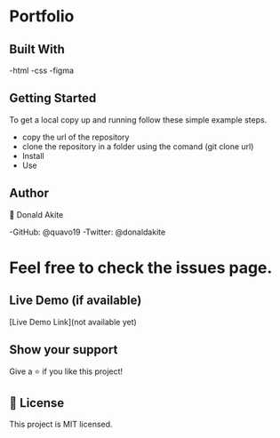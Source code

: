 
# Portfolio 

## Built With
-html
-css
-figma

## Getting Started

To get a local copy up and running follow these simple example steps.

- copy the url of the repository 
- clone the repository in a folder using the comand (git clone url)
- Install
- Use

## Author
👤 Donald Akite

-GitHub: @quavo19
-Twitter: @donaldakite

# Feel free to check the issues page.
## Live Demo (if available)

[Live Demo Link](not available yet)

## Show your support
Give a ⭐️ if you like this project!


## 📝 License
This project is MIT licensed.
